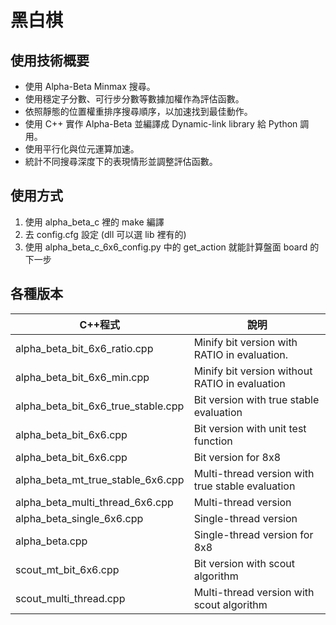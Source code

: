 # 黑白棋

## 使用技術概要

- 使用 Alpha-Beta Minmax 搜尋。
- 使用穩定子分數、可行步分數等數據加權作為評估函數。
- 依照靜態的位置權重排序搜尋順序，以加速找到最佳動作。
- 使用 C++ 實作 Alpha-Beta 並編譯成 Dynamic-link library 給 Python 調用。
- 使用平行化與位元運算加速。
- 統計不同搜尋深度下的表現情形並調整評估函數。

## 使用方式

1. 使用 alpha_beta_c 裡的 make 編譯
2. 去 config.cfg 設定 (dll 可以選 lib 裡有的)
3. 使用 alpha_beta_c_6x6_config.py 中的 get_action 就能計算盤面 board 的下一步

## 各種版本

| C++程式 | 說明 |
|  ----  |  ----  |
| alpha_beta_bit_6x6_ratio.cpp | Minify bit version with RATIO in evaluation. |
| alpha_beta_bit_6x6_min.cpp | Minify bit version without RATIO in evaluation |
| alpha_beta_bit_6x6_true_stable.cpp | Bit version with true stable evaluation |
| alpha_beta_bit_6x6.cpp | Bit version with unit test function |
| alpha_beta_bit_6x6.cpp | Bit version for 8x8 |
| alpha_beta_mt_true_stable_6x6.cpp | Multi-thread version with true stable evaluation |
| alpha_beta_multi_thread_6x6.cpp | Multi-thread version |
| alpha_beta_single_6x6.cpp | Single-thread version |
| alpha_beta.cpp | Single-thread version for 8x8 |
| scout_mt_bit_6x6.cpp | Bit version with scout algorithm |
| scout_multi_thread.cpp | Multi-thread version with scout algorithm |
